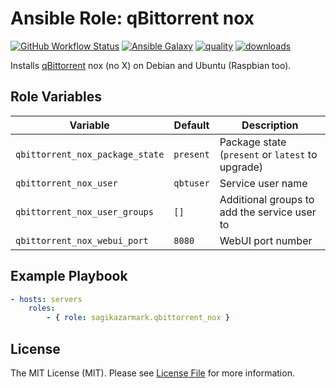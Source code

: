 # Ansible Role: qBittorrent nox

[![GitHub Workflow Status](https://img.shields.io/github/workflow/status/sagikazarmark/ansible-role-qbittorrent-nox/CI?style=flat-square)](https://github.com/sagikazarmark/ansible-role-qbittorrent-nox/actions?query=workflow%3ACI)
[![Ansible Galaxy](http://img.shields.io/badge/galaxy-sagikazarmark.qbittorrent_nox-5fb7b9.svg?style=flat-square)](https://galaxy.ansible.com/sagikazarmark/qbittorrent_nox)
[![quality](https://img.shields.io/ansible/quality/99265?style=flat-square)](https://galaxy.ansible.com/sagikazarmark/qbittorrent_nox)
[![downloads](https://img.shields.io/ansible/role/d/99265?style=flat-square)](https://galaxy.ansible.com/sagikazarmark/qbittorrent_nox)

Installs [qBittorrent](https://www.qbittorrent.org/) nox (no X) on Debian and Ubuntu (Raspbian too).


## Role Variables

| Variable | Default | Description |
| -------- | ------- | ----------- |
| `qbittorrent_nox_package_state` | `present` | Package state (`present` or `latest` to upgrade) |
| `qbittorrent_nox_user` | `qbtuser` | Service user name |
| `qbittorrent_nox_user_groups` | `[]` | Additional groups to add the service user to |
| `qbittorrent_nox_webui_port` | `8080` | WebUI port number |


## Example Playbook

```yaml
- hosts: servers
    roles:
        - { role: sagikazarmark.qbittorrent_nox }
```


## License

The MIT License (MIT). Please see [License File](LICENSE) for more information.
